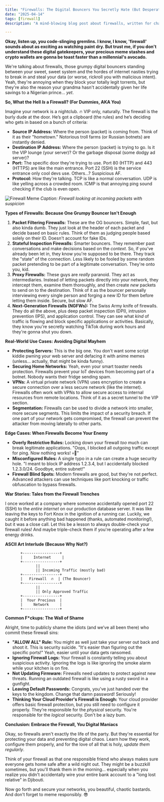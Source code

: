 ```yaml
---
title: "Firewalls: The Digital Bouncers You Secretly Hate (But Desperately Need)"
date: "2025-04-14"
tags: [firewall]
description: "A mind-blowing blog post about firewalls, written for chaotic Gen Z engineers."

---
```


**Okay, listen up, you code-slinging gremlins. I know, I know, 'firewall' sounds about as exciting as watching paint dry. But trust me, if you don't understand these digital gatekeepers, your precious meme stashes and crypto wallets are gonna be toast faster than a millennial's avocado.**

We're talking about firewalls, those grumpy digital bouncers standing between your sweet, sweet system and the hordes of internet nasties trying to break in and steal your data (or worse, rickroll you with malicious intent). Yeah, they're annoying when they block your totally legit torrents, but they're also the reason your grandma hasn't accidentally given her life savings to a Nigerian prince… *yet*.

**So, What the Hell *Is* a Firewall? (For Dummies, AKA You)**

Imagine your network is a nightclub. 🔥 VIP only, naturally. The firewall is the burly dude at the door. He’s got a clipboard (the rules) and he’s deciding who gets in based on a bunch of criteria:

*   **Source IP Address:** Where the person (packet) is coming from. Think of it as their "hometown." Notorious troll farms (or Russian botnets) are instantly denied.
*   **Destination IP Address:** Where the person (packet) is trying to go. Is it the VIP lounge (your server)? Or the garbage disposal (some dodgy ad server)?
*   **Port:** The specific door they're trying to use. Port 80 (HTTP) and 443 (HTTPS) are like the main entrance. Port 22 (SSH) is the service entrance only cool devs use. Others...? Suspicious AF.
*   **Protocol:** How they're talking. TCP is like a normal conversation. UDP is like yelling across a crowded room. ICMP is that annoying ping sound checking if the club is even open.

![Firewall Meme](https://i.imgflip.com/78534z.jpg)
*Caption: Firewall looking at incoming packets with suspicion*

**Types of Firewalls: Because One Grumpy Bouncer Isn't Enough**

1.  **Packet Filtering Firewalls:** These are the OG bouncers. Simple, fast, but also kinda dumb. They just look at the header of each packet and decide based on basic rules. Think of them as judging people based solely on their ID. Doesn't account for fake IDs.
2.  **Stateful Inspection Firewalls:** Smarter bouncers. They remember past conversations and make decisions based on the *context*. So, if you’ve already been let in, they know you're supposed to be there. They track the "state" of the connection. Less likely to be fooled by some random packet pretending to be part of a legitimate conversation. They're onto you, kid.
3.  **Proxy Firewalls:** These guys are *really* paranoid. They act as intermediaries. Instead of letting packets directly into your network, they intercept them, examine them thoroughly, and then create *new* packets to send on to the destination. Think of it as the bouncer personally interviewing every single person and forging a new ID for them before letting them inside. Secure, but slow AF.
4.  **Next-Generation Firewalls (NGFWs):** The Swiss Army knife of firewalls. They do all the above, plus deep packet inspection (DPI), intrusion prevention (IPS), and application control. They can see what *kind* of traffic is flowing and block specific applications or activities. Basically, they know you're secretly watching TikTok during work hours and they're gonna shut you down.

**Real-World Use Cases: Avoiding Digital Mayhem**

*   **Protecting Servers:** This is the big one. You don't want some script kiddie pwning your web server and defacing it with anime memes (unless… actually, that might be kinda funny).
*   **Securing Home Networks:** Yeah, even your smart toaster needs protection. Firewalls prevent your IoT devices from becoming part of a botnet. Nobody wants their fridge sending spam.
*   **VPNs:** A virtual private network (VPN) uses encryption to create a secure connection over a less secure network (like the internet). Firewalls often work with VPNs to allow secure access to internal resources from remote locations. Think of it as a secret tunnel to the VIP section.
*   **Segmentation:** Firewalls can be used to divide a network into smaller, more secure segments. This limits the impact of a security breach. If one part of your network gets compromised, the firewall can prevent the attacker from moving laterally to other parts.

**Edge Cases: When Firewalls Become Your Enemy**

*   **Overly Restrictive Rules:** Locking down your firewall *too* much can break legitimate applications. "Oops, I blocked all outgoing traffic except for ping. Now nothing works! 💀🙏"
*   **Misconfigured Rules:** A single typo in a rule can create a huge security hole. "I meant to block IP address 1.2.3.4, but I accidentally blocked 1.2.3.0/24. Goodbye, entire subnet!"
*   **Firewall Blind Spots:** Modern firewalls are good, but they're not perfect. Advanced attackers can use techniques like port knocking or traffic obfuscation to bypass firewalls.

**War Stories: Tales from the Firewall Trenches**

I once worked at a company where someone accidentally opened port 22 (SSH) to the *entire internet* on our production database server. It was like leaving the keys to Fort Knox in the ignition of a running car. Luckily, we caught it before anything bad happened (thanks, automated monitoring!), but it was a close call. Let this be a lesson to always double-check your firewall rules! And maybe triple-check them if you're operating after a few energy drinks.

**ASCII Art Interlude (Because Why Not?)**

```
       +-----------------+
       |     Internet     |
       +-----------------+
              ||
              || Incoming Traffic (mostly bad)
       +-----------------+
       |   Firewall  🔥  | (The Bouncer)
       +-----------------+
              ||
              || Only Approved Traffic
       +-----------------+
       |  Your Precious  |
       |     Network     |
       +-----------------+
```

**Common F\*ckups: The Wall of Shame**

Alright, time to publicly shame the idiots (and we’ve all been there) who commit these firewall sins:

*   **"ALLOW ALL" Rule:** You might as well just take your server out back and shoot it. This is security suicide. "It's easier than figuring out the specific ports!" Yeah, easier until your data gets ransomed.
*   **Ignoring Firewall Logs:** Your firewall is constantly telling you about suspicious activity. Ignoring the logs is like ignoring the smoke alarm while your kitchen is on fire.
*   **Not Updating Firmware:** Firewalls need updates to protect against new threats. Running an outdated firewall is like using a rusty sword in a gunfight.
*   **Leaving Default Passwords:** Congrats, you've just handed over the keys to the kingdom. Change that damn password! Seriously!
*   **Thinking Your Cloud Provider's Firewall is Enough:** Your cloud provider offers basic firewall protection, but you still need to configure it properly. They’re responsible for the *physical* security. You're responsible for the *logical* security. Don't be a lazy bum.

**Conclusion: Embrace the Firewall, You Digital Maniacs**

Okay, so firewalls aren't exactly the life of the party. But they're essential for protecting your data and preventing digital chaos. Learn how they work, configure them properly, and for the love of all that is holy, *update them regularly*.

Think of your firewall as that one responsible friend who always makes sure everyone gets home safe after a wild night out. They might be a buzzkill sometimes, but you'll thank them in the morning… especially when you realize you didn't accidentally wire your entire bank account to a "long lost relative" in Djibouti.

Now go forth and secure your networks, you beautiful, chaotic bastards. And don't forget to meme responsibly. 😎
